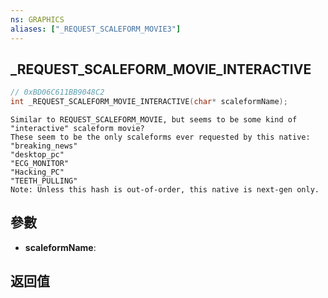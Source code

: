 ```yaml
---
ns: GRAPHICS
aliases: ["_REQUEST_SCALEFORM_MOVIE3"]
---
```

## _REQUEST_SCALEFORM_MOVIE_INTERACTIVE

```c
// 0xBD06C611BB9048C2
int _REQUEST_SCALEFORM_MOVIE_INTERACTIVE(char* scaleformName);
```

```
Similar to REQUEST_SCALEFORM_MOVIE, but seems to be some kind of "interactive" scaleform movie?  
These seem to be the only scaleforms ever requested by this native:  
"breaking_news"  
"desktop_pc"  
"ECG_MONITOR"  
"Hacking_PC"  
"TEETH_PULLING"  
Note: Unless this hash is out-of-order, this native is next-gen only.  
```

## 參數
* **scaleformName**: 

## 返回值
